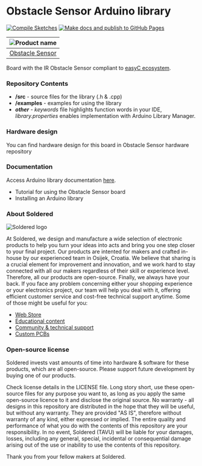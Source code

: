 # Obstacle Sensor Arduino library

[![Compile Sketches](http://github-actions.40ants.com/e-radionicacom/Soldered-Obstacle-Sensor-Arduino-Library/matrix.svg?branch=dev&only=Compile%20Sketches)](https://github.com/e-radionicacom/Soldered-Obstacle-Sensor-Arduino-Library/actions/workflows/compile_test.yml)
[![Make docs and publish to GitHub Pages](https://github.com/e-radionicacom/Soldered-Obstacle-Sensor-Arduino-Library/actions/workflows/make_docs.yml/badge.svg?branch=dev)](https://github.com/e-radionicacom/Soldered-Obstacle-Sensor-Arduino-Library/actions/workflows/make_docs.yml)

| ![Product name](https://upload.wikimedia.org/wikipedia/commons/8/8f/Example_image.svg) |
| :---------------------------------------------------------------------------------------------: |
| [Obstacle Sensor](https://www.solde.red/333004)                                                         |

Board with the IR Obstacle Sensor compliant to [easyC ecosystem](https://www.soldered.com/easyC). 

### Repository Contents
- **/src** - source files for the library (.h & .cpp)
- **/examples** - examples for using the library
- ***other*** - *keywords* file highlights function words in your IDE, *library.properties* enables implementation with Arduino Library Manager.

### Hardware design
You can find hardware design for this board in Obstacle Sensor hardware repository

### Documentation

Access Arduino library documentation [here](https://e-radionicacom.github.io/Soldered-Obstacle-Sensor-Arduino-Library/).

- Tutorial for using the Obstacle Sensor board
- Installing an Arduino library

### About Soldered
![Soldered logo](https://raw.githubusercontent.com/e-radionicacom/Soldered-Obstacle-Sensor-Arduino-Library/dev/extras/Logo%20horizontal-2.svg)

At Soldered, we design and manufacture a wide selection of electronic products to help you turn your ideas into acts and bring you one step closer to your final project. Our products are intented for makers and crafted in-house by our experienced team in Osijek, Croatia. We believe that sharing is a crucial element for improvement and innovation, and we work hard to stay connected with all our makers regardless of their skill or experience level. Therefore, all our products are open-source. Finally, we always have your back. If you face any problem concerning either your shopping experience or your electronics project, our team will help you deal with it, offering efficient customer service and cost-free technical support anytime. Some of those might be useful for you:

- [Web Store](https://www.soldered.com)
- [Educational content](https://learn.soldered.com)
- [Community & technical support](https://community.soldered.com)
- [Custom PCBs](https://pcb.soldered.com)


### Open-source license
Soldered invests vast amounts of time into hardware & software for these products, which are all open-source. Please support future development by buying one of our products. 

Check license details in the LICENSE file. Long story short, use these open-source files for any purpose you want to, as long as you apply the same open-source licence to it and disclose the original source. No warranty - all designs in this repository are distributed in the hope that they will be useful, but without any warranty. They are provided "AS IS", therefore without warranty of any kind, either expressed or implied. The entire quality and performance of what you do with the contents of this repository are your responsibility. In no event, Soldered (TAVU) will be liable for your damages, losses, including any general, special, incidental or consequential damage arising out of the use or inability to use the contents of this repository. 

Thank you from your fellow makers at Soldered.

